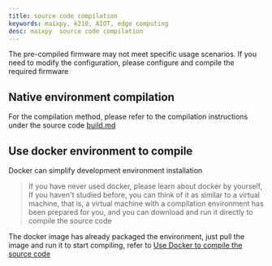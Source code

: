 ```yaml
---
title: source code compilation
keywords: maixpy, k210, AIOT, edge computing
desc: maixpy  source code compilation
---
```



The pre-compiled firmware may not meet specific usage scenarios. If you need to modify the configuration, please configure and compile the required firmware

## Native environment compilation

For the compilation method, please refer to the compilation instructions under the source code [build.md](https://github.com/sipeed/MaixPy-v1/blob/master/build.md)

## Use docker environment to compile

Docker can simplify development environment installation
> If you have never used docker, please learn about docker by yourself,
> If you haven't studied before, you can think of it as similar to a virtual machine, that is, a virtual machine with a compilation environment has been prepared for you, and you can download and run it directly to compile the source code

The docker image has already packaged the environment, just pull the image and run it to start compiling, refer to [Use Docker to compile the source code](https://github.com/sipeed/MaixPy-v1tree/master/tools/docker)
